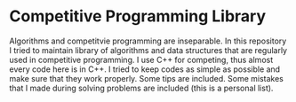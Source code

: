 # Competitive Programming Library
Algorithms and competitvie programming are inseparable. In this repository I tried to maintain library of algorithms and data structures that are regularly used in competitive programming. I use C++ for competing, thus almost every code here is in C++. I tried to keep codes as simple as possible and make sure that they work properly. Some tips are included. Some mistakes that I made during solving problems are included (this is a personal list).
